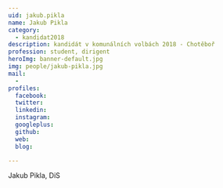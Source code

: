 ```yaml
---
uid: jakub.pikla
name: Jakub Pikla
category:
  - kandidat2018
description: kandidát v komunálních volbách 2018 - Chotěboř
profession: student, dirigent
heroImg: banner-default.jpg
img: people/jakub-pikla.jpg
mail:
  -
profiles:
  facebook:
  twitter:
  linkedin:
  instagram:
  googleplus:
  github:
  web:
  blog:

---
```


Jakub Pikla, DiS
